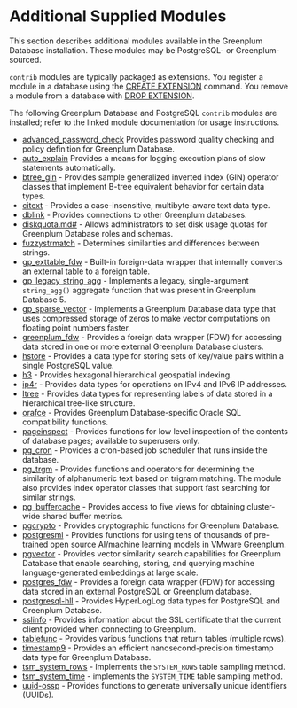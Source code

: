 # Additional Supplied Modules 

This section describes additional modules available in the Greenplum Database installation. These modules may be PostgreSQL- or Greenplum-sourced.

`contrib` modules are typically packaged as extensions. You register a module in a database using the [CREATE EXTENSION](../sql_commands/CREATE_EXTENSION.html) command. You remove a module from a database with [DROP EXTENSION](../sql_commands/DROP_EXTENSION.html).

The following Greenplum Database and PostgreSQL `contrib` modules are installed; refer to the linked module documentation for usage instructions.

-   [advanced\_password\_check](adv_passwd_check.html) Provides password quality checking and policy definition for Greenplum Database.
-   [auto\_explain](auto-explain.html) Provides a means for logging execution plans of slow statements automatically.
-   [btree\_gin](btree_gin.html) - Provides sample generalized inverted index \(GIN\) operator classes that implement B-tree equivalent behavior for certain data types.
-   [citext](citext.html) - Provides a case-insensitive, multibyte-aware text data type.
-   [dblink](dblink.html) - Provides connections to other Greenplum databases.
-   [diskquota.md\#](diskquota.html) - Allows administrators to set disk usage quotas for Greenplum Database roles and schemas.
-   [fuzzystrmatch](fuzzystrmatch.html) - Determines similarities and differences between strings.
-   [gp\_exttable\_fdw](gp_exttable_fdw.html) - Built-in foreign-data wrapper that internally converts an external table to a foreign table.
-   [gp\_legacy\_string\_agg](gp_legacy_string_agg.html) - Implements a legacy, single-argument `string_agg()` aggregate function that was present in Greenplum Database 5.
-   [gp\_sparse\_vector](gp_sparse_vector.html) - Implements a Greenplum Database data type that uses compressed storage of zeros to make vector computations on floating point numbers faster.
-   [greenplum_fdw](greenplum_fdw.html) - Provides a foreign data wrapper (FDW) for accessing data stored in one or more external Greenplum Database clusters.
-   [hstore](hstore.html) - Provides a data type for storing sets of key/value pairs within a single PostgreSQL value.
-   [h3](../../analytics/h3.html) - Provides hexagonal hierarchical geospatial indexing.
-   [ip4r](ip4r.html) - Provides data types for operations on IPv4 and IPv6 IP addresses.
-   [ltree](ltree.html) - Provides data types for representing labels of data stored in a hierarchical tree-like structure.
-   [orafce](orafce_ref.html) - Provides Greenplum Database-specific Oracle SQL compatibility functions.
-   [pageinspect](pageinspect.html) - Provides functions for low level inspection of the contents of database pages; available to superusers only.
-   [pg_cron](pg_cron.html) -  Provides a cron-based job scheduler that runs inside the database.
-   [pg\_trgm](pg_trgm.html) - Provides functions and operators for determining the similarity of alphanumeric text based on trigram matching. The module also provides index operator classes that support fast searching for similar strings.
-   [pg_buffercache](pg_buffercache.html) - Provides access to five views for obtaining cluster-wide shared buffer metrics.
-   [pgcrypto](pgcrypto.html) - Provides cryptographic functions for Greenplum Database.
-   [postgresml](postgresml.html) - Provides functions for using tens of thousands of pre-trained open source AI/machine learning models in VMware Greenplum.
-   [pgvector](pgvector/pgvector.html) - Provides vector similarity search capabilities for Greenplum Database that enable searching, storing, and querying machine language-generated embeddings at large scale.
-   [postgres\_fdw](postgres_fdw.html) - Provides a foreign data wrapper \(FDW\) for accessing data stored in an external PostgreSQL or Greenplum database.
-   [postgresql-hll](postgresql-hll.html) - Provides HyperLogLog data types for PostgreSQL and Greenplum Database.
-   [sslinfo](sslinfo.html) - Provides information about the SSL certificate that the current client provided when connecting to Greenplum.
-   [tablefunc](tablefunc.html) - Provides various functions that return tables (multiple rows).
-   [timestamp9](timestamp9.html) - Provides an efficient nanosecond-precision timestamp data type for Greenplum Database.
-   [tsm_system_rows](tsm_system_rows.html) - Implements the `SYSTEM_ROWS` table sampling method.
-   [tsm_system_time](tsm_system_time.html) - implements the `SYSTEM_TIME` table sampling method.
-   [uuid-ossp](uuid-ossp.html) - Provides functions to generate universally unique identifiers (UUIDs).
